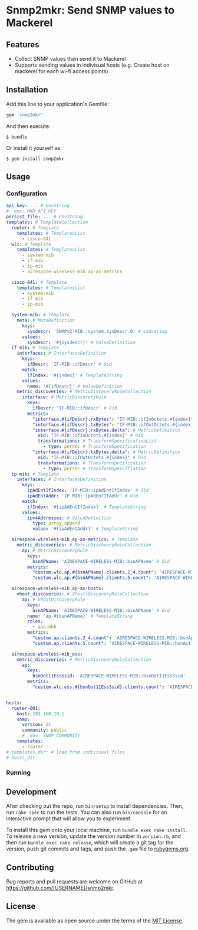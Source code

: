 # Snmp2mkr: Send SNMP values to Mackerel

## Features

- Collect SNMP values then send it to Mackerel
- Supports sending values in indivisual hosts (e.g. Create host on mackerel for each wi-fi access points)

## Installation

Add this line to your application's Gemfile:

```ruby
gem 'snmp2mkr'
```

And then execute:

    $ bundle

Or install it yourself as:

    $ gem install snmp2mkr

## Usage

### Configuration

``` yaml
api_key: ... # EnvString
#  env: MKR_API_KEY
persist_file: ... # EnvString
templates: # TemplateCollection
  router: # Template
    templates: # TemplatesList
      - cisco-841
  wlc: # Template
    templates: # TemplatesList
      - system-mib
      - if-mib
      - ip-mib
      - airespace-wireless-mib_ap-as-metrics

  cisco-841: # Template
    templates: # TemplatesList
      - system-mib
      - if-mib
      - ip-mib

  system-mib: # Template
    meta: # MetaDefinition
      keys:
        sysdescr: 'SNMPv2-MIB::system.sysDescr.0' # oidstring
      values:
        sysdescr: '#{sysdescr}' # ValueDefinition
  if-mib: # Template
    interfaces: # InterfacesDefinition
      keys:
        ifDescr: 'IF-MIB::ifDescr' # Oid
      match:
        ifIndex: '#{index}' # TemplateString
      values:
        name: '#{ifDescr}' # ValueDefinition
    metric_discoveries: # MetricDiscoveryRuleCollection
      interface: # MetricDiscoveryRule
        keys:
          ifDescr: 'IF-MIB::ifDescr' # Oid
        metrics:
          "interface.#{ifDescr}.rxBytes": "IF-MIB::ifInOctets.#{index}" # MetricDefinition
          "interface.#{ifDescr}.txBytes": "IF-MIB::ifOutOctets.#{index}" # MetricDefinition
          "interface.#{ifDescr}.rxBytes.delta": # MetricDefinition
            oid: "IF-MIB::ifInOctets.#{index}" # Oid
            transformations: # TransformSpecificationList
              - type: persec # TransformSpecification
          "interface.#{ifDescr}.txBytes.delta": # MetricDefinition
            oid: "IF-MIB::ifOutOctets.#{index}" # Oid
            transformations: # Transformspecification
              - type: persec # TransformSpeccifiation
  ip-mib: # Template
    interfaces: # InterfacesDefinition
      keys:
        ipAdEntIfIndex: 'IP-MIB::ipAdEntIfIndex' # Oid
        ipAdEntAddr: 'IP-MIB::ipAdEntIfAddr' # Oid
      match:
        ifIndex: '#{ipAdEntIfIndex}' # TemplateString
      values:
        ipv4Addresses: # ValueDefinition
          type: array_append
          value: '#{ipAdEntAddr}' # TemplateString

  airespace-wireless-mib_ap-as-metrics: # Template
    metric_discoveries: # MetricDiscoveryRuleCollection
      ap: # MetricDiscoveryRule
        keys:
          bsnAPName: 'AIRESPACE-WIRELESS-MIB::bsnAPName' # Oid
        metrics:
          "custom.wlc.ap.#{bsnAPName}.clients.2_4.count": 'AIRESPACE-WIRELESS-MIB::bsnApIfNoOfUsers.#{index}.0' # MetricDefinition
          "custom.wlc.ap.#{bsnAPName}.clients.5.count": 'AIRESPACE-WIRELESS-MIB::bsnApIfNoOfUsers.#{index}.1' # MetricDefinition

  airespace-wireless-mib_ap-as-hosts:
    vhost_discoveries: # VhostsDiscoveryRuleCollection
      ap: # VhostDiscoveryRule
        keys:
          bsnAPName: 'AIRESPACE-WIRELESS-MIB::bsnAPName' # Oid
        name: 'ap-#{bsnAPName}' # TemplateString
        roles:
          - aaa:bbb
        metrics:
          "custom.ap.clients.2_4.count": 'AIRESPACE-WIRELESS-MIB::bsnApIfNoOfUsers.#{index}.0' # MetricDefinition
          "custom.ap.clients.5.count": 'AIRESPACE-WIRELESS-MIB::bsnApIfNoOfUsers.#{index}.1' # MetricDefinition

  airespace-wireless-mib_ess:
    metric_discoveries: # MetricDiscoveryRuleCollection
      ap:
        keys:
          bsnDot11EssSsid: 'AIRESPACE-WIRELESS-MIB::bsnDot11EssSsid'
        metrics:
          "custom.wlc.ess.#{bsnDot11EssSsid}.clients.count": 'AIRESPACE-WIRELESS-MIB::bsnDot11EssNumberOfMobileStations.#{index}'


hosts:
  router-001:
    host: 192.168.10.1
    snmp:
      version: 2c
      community: public
      #  env: SNMP_COMMUNITY
    templates:
      - router
# templates_dir: # load from indivisual files
# hosts_dir: 
```

### Running

## Development

After checking out the repo, run `bin/setup` to install dependencies. Then, run `rake spec` to run the tests. You can also run `bin/console` for an interactive prompt that will allow you to experiment.

To install this gem onto your local machine, run `bundle exec rake install`. To release a new version, update the version number in `version.rb`, and then run `bundle exec rake release`, which will create a git tag for the version, push git commits and tags, and push the `.gem` file to [rubygems.org](https://rubygems.org).

## Contributing

Bug reports and pull requests are welcome on GitHub at https://github.com/[USERNAME]/snmp2mkr.


## License

The gem is available as open source under the terms of the [MIT License](http://opensource.org/licenses/MIT).

